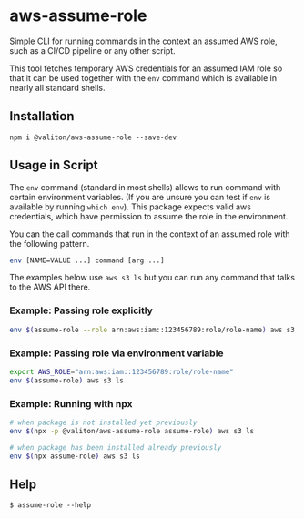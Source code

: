 # aws-assume-role

Simple CLI for running commands in the context an assumed AWS role, such as a
CI/CD pipeline or any other script.

This tool fetches temporary AWS credentials for an assumed IAM role so that it
can be used together with the `env` command which is available in nearly all standard shells.

## Installation


`npm i @valiton/aws-assume-role --save-dev`

## Usage in Script

The `env` command (standard in most shells) allows to run command with certain environment
variables. (If you are unsure you can test if `env` is available by running `which env`).
This package expects valid aws credentials, which have permission to assume the
role in the environment.

You can the call commands that run in the context of an assumed role with the following pattern.

```sh
env [NAME=VALUE ...] command [arg ...]
```

The examples below use `aws s3 ls` but you can run any command that talks to the AWS API there.

### Example: Passing role explicitly

```sh
env $(assume-role --role arn:aws:iam::123456789:role/role-name) aws s3 ls
```

### Example: Passing role via environment variable
```sh
export AWS_ROLE="arn:aws:iam::123456789:role/role-name"
env $(assume-role) aws s3 ls
```

### Example: Running with npx
```sh
# when package is not installed yet previously
env $(npx -p @valiton/aws-assume-role assume-role) aws s3 ls

# when package has been installed already previously
env $(npx assume-role) aws s3 ls
```

## Help

```
$ assume-role --help
```

